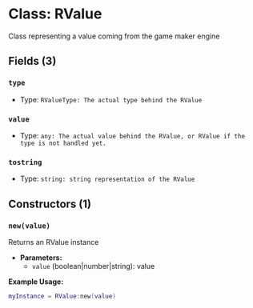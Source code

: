 # Class: RValue

Class representing a value coming from the game maker engine

## Fields (3)

### `type`

- Type: `RValueType: The actual type behind the RValue`

### `value`

- Type: `any: The actual value behind the RValue, or RValue if the type is not handled yet.`

### `tostring`

- Type: `string: string representation of the RValue`

## Constructors (1)

### `new(value)`

Returns an RValue instance

- **Parameters:**
  - `value` (boolean|number|string): value

**Example Usage:**
```lua
myInstance = RValue:new(value)
```

